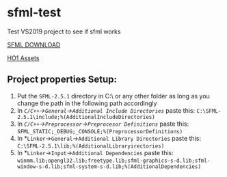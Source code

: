 # sfml-test

Test VS2019 project to see if sfml works

[SFML DOWNLOAD](https://www.sfml-dev.org/download.php)

[HO1 Assets](https://drive.google.com/open?id=1xct6DWbrsohSMAduz9xP3QnTVfCJh6KF)

## Project properties Setup:
1. Put the `SFML-2.5.1` directory in C:\ or any other folder as long as you change the path in the following path accordingly
2. In *`C/C++`->`General`->`Additional Include Directories`* paste this: `C:\SFML-2.5.1\include;%(AdditionalIncludeDirectories)`
3. In *`C/C++`->`Preprocessor`->`Preprocesor Definitions`* paste this: `SFML_STATIC;_DEBUG;_CONSOLE;%(PreprocessorDefinitions)`
4. In *`Linker`->`General`->`Additional Library Directories` paste this: `C:\SFML-2.5.1\lib;%(AdditionalLibraryirectories)`
5. In *`Linker`->`Input`->`Additional Dependencies` paste this: `winmm.lib;opengl32.lib;freetype.lib;sfml-graphics-s-d.lib;sfml-window-s-d.lib;sfml-system-s-d.lib;%(AdditionalDependencies)`
